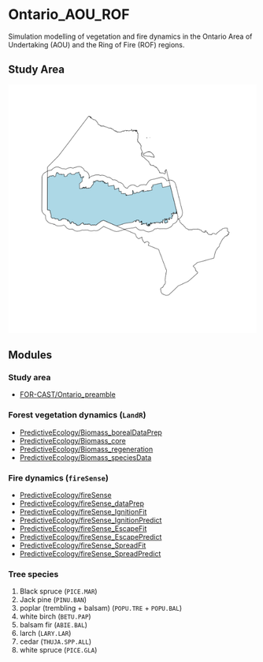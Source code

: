 # Ontario_AOU_ROF

Simulation modelling of vegetation and fire dynamics in the Ontario Area of Undertaking (AOU) and the Ring of Fire (ROF) regions.

## Study Area

![](images/AOU_v2.png)

## Modules

### Study area

- [FOR-CAST/Ontario_preamble](https://github.com/FOR-CAST/Ontario_preamble)

### Forest vegetation dynamics (`LandR`)

- [PredictiveEcology/Biomass_borealDataPrep](https://github.com/PredictiveEcology/Biomass_borealDataPrep)
- [PredictiveEcology/Biomass_core](https://github.com/PredictiveEcology/Biomass_core)
- [PredictiveEcology/Biomass_regeneration](https://github.com/PredictiveEcology/Biomass_regeneration)
- [PredictiveEcology/Biomass_speciesData](https://github.com/PredictiveEcology/Biomass_speciesData)

### Fire dynamics (`fireSense`)

- [PredictiveEcology/fireSense](https://github.com/PredictiveEcology/fireSense)
- [PredictiveEcology/fireSense_dataPrep](https://github.com/PredictiveEcology/fireSense_dataPrep)
- [PredictiveEcology/fireSense_IgnitionFit](https://github.com/PredictiveEcology/fireSense_IgnitionFit)
- [PredictiveEcology/fireSense_IgnitionPredict](https://github.com/PredictiveEcology/fireSense_IgnitionPredict)
- [PredictiveEcology/fireSense_EscapeFit](https://github.com/PredictiveEcology/fireSense_EscapeFit)
- [PredictiveEcology/fireSense_EscapePredict](https://github.com/PredictiveEcology/fireSense_EscapePredict)
- [PredictiveEcology/fireSense_SpreadFit](https://github.com/PredictiveEcology/fireSense_SpreadFit)
- [PredictiveEcology/fireSense_SpreadPredict](https://github.com/PredictiveEcology/fireSense_SpreadPredict)

### Tree species

1. Black spruce (`PICE.MAR`)
2. Jack pine (`PINU.BAN`)
3. poplar (trembling + balsam) (`POPU.TRE` + `POPU.BAL`)
4. white birch (`BETU.PAP`)
5. balsam fir (`ABIE.BAL`)
6. larch (`LARY.LAR`)
7. cedar (`THUJA.SPP.ALL`)
8. white spruce (`PICE.GLA`)

